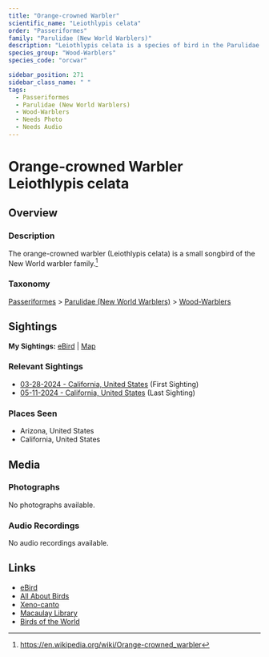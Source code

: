 ```yaml
---
title: "Orange-crowned Warbler"
scientific_name: "Leiothlypis celata"
order: "Passeriformes"
family: "Parulidae (New World Warblers)"
description: "Leiothlypis celata is a species of bird in the Parulidae (New World Warblers) family. It has been observed 3 times."
species_group: "Wood-Warblers"
species_code: "orcwar"

sidebar_position: 271
sidebar_class_name: " "
tags: 
  - Passeriformes
  - Parulidae (New World Warblers)
  - Wood-Warblers
  - Needs Photo
  - Needs Audio
---
```


# Orange-crowned Warbler <span className='sci_name'>Leiothlypis celata</span>

## Overview

### Description
The orange-crowned warbler (Leiothlypis celata) is a small songbird of the New World warbler family.[^1]

[^1]: https://en.wikipedia.org/wiki/Orange-crowned_warbler

### Taxonomy
[Passeriformes](/tags/passeriformes) > [Parulidae (New World Warblers)](/tags/parulidae-new-world-warblers) > [Wood-Warblers](/tags/wood-warblers)


## Sightings

**My Sightings:** [eBird](https://ebird.org/lifelist?r=world&time=life&spp=orcwar) | [Map](/map?species_code=orcwar)

### Relevant Sightings

* [03-28-2024 - California, United States](https://ebird.org/checklist/S166268948) (First Sighting)
* [05-11-2024 - California, United States](https://ebird.org/checklist/S173585635) (Last Sighting)

### Places Seen

* Arizona, United States
* California, United States



## Media
### Photographs
No photographs available.

### Audio Recordings
No audio recordings available.

## Links
* [eBird](https://ebird.org/species/orcwar) 
* [All About Birds](https://www.allaboutbirds.org/guide/orcwar) 
* [Xeno-canto](https://www.xeno-canto.org/species/leiothlypis-celata) 
* [Macaulay Library](https://search.macaulaylibrary.org/catalog?taxonCode=orcwar&sort=rating_rank_desc)
* [Birds of the World](https://birdsoftheworld.org/bow/species/orcwar)
